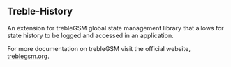 ## Treble-History
An extension for trebleGSM global state management library that allows for state history to be logged and accessed in an application.

For more documentation on trebleGSM visit the official website, [treblegsm.org](https://treblegsm.org).




